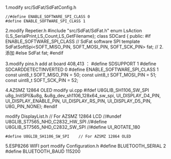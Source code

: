 1.modify src/SdFat/SdFatConfig.h

    //#define ENABLE_SOFTWARE_SPI_CLASS 0
    #define ENABLE_SOFTWARE_SPI_CLASS 1
    
2.modify Repetier.h
    #include "src/SdFat/SdFat.h"
    enum LsAction {LS_SerialPrint,LS_Count,LS_GetFilename};
    class SDCard
    {
        public:
            #if ENABLE_SOFTWARE_SPI_CLASS
                // SdFat software SPI template
                SdFatSoftSpi<SOFT_MISO_PIN, SOFT_MOSI_PIN, SOFT_SCK_PIN> fat;   	// 2.添加
            #else
                SdFat fat;
            #endif

3.modify pins.h
    add at board 408,413 ：
    #define SDSUPPORT 1 
    #define SDCARDDETECTINVERTED 0
    #define ENABLE_SOFTWARE_SPI_CLASS 1
    const uint8_t SOFT_MISO_PIN = 50;
    const uint8_t SOFT_MOSI_PIN = 51;
    const uint8_t SOFT_SCK_PIN  = 52;

4.AZSMZ 12864 OLED
modify ui.cpp 
    #ifdef U8GLIB_SH1106_SW_SPI
        u8g_InitSPI(&u8g, &u8g_dev_sh1106_128x64_sw_spi,  UI_DISPLAY_D4_PIN, UI_DISPLAY_ENABLE_PIN, UI_DISPLAY_RS_PIN, UI_DISPLAY_D5_PIN, U8G_PIN_NONE);
    #endif

modify DisplayList.h
    // For AZSMZ 12864 LCD
    //#undef U8GLIB_ST7565_NHD_C2832_HW_SPI
    //#define U8GLIB_ST7565_NHD_C2832_SW_SPI
    //#define UI_ROTATE_180

    #define U8GLIB_SH1106_SW_SPI    // For AZSMZ 12864 OLED

5.ESP8266 WIFI port
    modify Configuration.h
    #define BLUETOOTH_SERIAL  2
    #define BLUETOOTH_BAUD  115200
